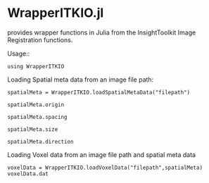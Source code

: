 # WrapperITKIO.jl
 provides wrapper functions in Julia from the InsightToolkit Image Registration functions.

Usage::

```
using WrapperITKIO
```

Loading Spatial meta data from an image file path:

```
spatialMeta = WrapperITKIO.loadSpatialMetaData("filepath")

spatialMeta.origin

spatialMeta.spacing

spatialMeta.size

spatialMeta.direction

```

Loading Voxel data from an image file path and spatial meta data

```
voxelData = WrapperITKIO.loadVoxelData("filepath",spatialMeta)
voxelData.dat
```
